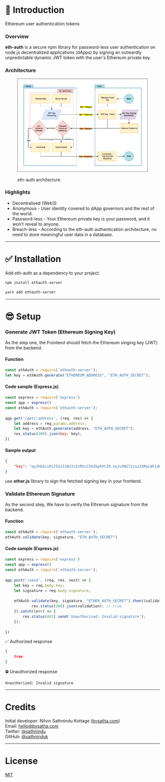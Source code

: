 # 🙌 Introduction
Ethereum user authentication tokens

### Overview

**eth-auth** is a secure npm library for password-less user authentication on node.js decentralized applications (dApps) by signing an outwardly unpredictable dynamic JWT token with the user's Ethereum private key.

### Architecture

<figure><img src=".gitbook/assets/eth-auth.png" alt=""><figcaption><p>eth-auth architecture</p></figcaption></figure>

### Highlights

* Decentralised (Web3)
* Anonymous - User identity covered to dApp governors and the rest of the world.
* Password-less - Your Ethereum private key is your password, and it won't reveal to anyone.
* Breach-less - According to the eth-auth authentication architecture, no need to store meaningful user data in a database.

-----
# ✅ Installation

Add eth-auth as a dependency to your project.

```bash
npm install ethauth-server
```
```bash
yarn add ethauth-server
```
-----
# 😎 Setup

### Generate JWT Token (Ethereum Signing Key)

As the step one, the Frontend should fetch the Ethereum singing key (JWT) from the backend.
#### Function
```javascript
const ethAuth = require('ethauth-server');
let key = ethAuth.generate("ETHEREUM_ADDRESS", "ETH_AUTH_SECRET");
```


#### Code sample (Express.js)

``` javascript
const express = require('express')
const app = express()
const ethAuth = require('ethauth-server');

app.get('/get/:address', (req, res) => {
    let address = req.params.address;
    let key = ethAuth.generate(address, "ETH_AUTH_SECRET");
    res.status(200).json(key: key);
})
```

#### Sample output
```json
{
    "key": "eyJhbGciOiJIUzI1NiIsInR5cCI6IkpXVCJ9.eyJuYW1lIjoiZXRoLWF1dGggdG9rZW4iLCJhZGRyZXNzIjoiMHg5ZUMyODVFZUMxODhGMEViRmE5Zjg4RGE0ODA3YkU1YjA0OWZjMDQ5IiwicmFuZG9tVG9rZW4iOiJaTFRuMk1URkJnWndCNWJGQ3l3MnZMWHdPTFFIejBCQiIsImlhdCI6MTY2MjE3OTkwOH0.uQIG0MnYdJ2jcXQQdxtBy78DtjBZSArqFfsZ3uP6H4Ijson"
}
```
use **ether.js** library to sign the fetched signing key in your frontend.

### Validate Ethereum Signature

As the second step, We have to verify the Ethrerum signature from the backend.

#### Function
```javascript
const ethAuth = require('ethauth-server');
ethAuth.validate(key, signature, "ETH_AUTH_SECRET")
```

#### Code sample (Express.js)

```javascript
const express = require('express')
const app = express()
const ethAuth = require('ethauth-server');

app.post('/send', (req, res, next) => {
    let key = req.body.key;
    let signature = req.body.signature;

    ethAuth.validate(key, signature, "ETHER_AUTH_SECRET").then((validation) => {
            res.status(200).json(validation); // true
    }).catch((err) => {
        res.status(401).send('Unauthorized: Invalid signature');
    });

})
```

✅ Authorized response
```json
{
    true
}
```
⛔️ Unauthorized response
```
Unauthorized: Invalid signature
```
-----
# Credits
Initial developer: Nilvin Sathnindu Kottage ([bysatha.com](https://bysatha.com))
\
Email: [hello@bysatha.com](mailto:hello@bysatha.com)
\
Twitter: [@sathnindu](https://twitter.com/sathnindu)
\
GitHub: [@sathninduk](https://github.com/sathninduk)

-----
# License
[MIT](https://github.com/project-evilcodes/ethauth-server/blob/main/LICENSE)



